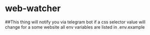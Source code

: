 # web-watcher

##This thing will notify you via telegram bot if a css selector value will change for a some website
all env variables are listed in .env.example
